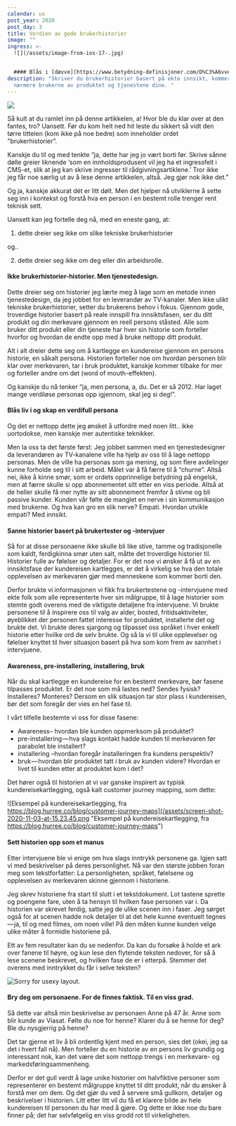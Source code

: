 ```yaml
---
calendar: ux
post_year: 2020
post_day: 3
title: Verdien av gode brukerhistorier
image: ""
ingress: >-
  ![](/assets/image-from-ios-17-.jpg)


  #### Blås i [dævve](https://www.betydning-definisjoner.com/D%C3%A6vve) personas. Blås heller liv i innsiktsarbeidet og lag historier du tror på selv. Det er da du kommer nærmere de faktiske folka som bruker produktene dine.
description: "Skriver du brukerhistorier basert på ekte innsikt, kommer du
  nærmere brukerne av produktet og tjenestene dine. "
---
```



![](/assets/image-from-ios-17-.jpg)



Så kult at du ramlet inn på denne artikkelen, a! Hvor ble du klar over at den fantes, tro? Uansett. Før du kom helt ned hit leste du sikkert så vidt den tørre tittelen (kom ikke på noe bedre) som inneholder ordet "brukerhistorier”. 

Kanskje du til og med tenkte “ja, dette har jeg jo vært borti før. Skrive sånne dølle greier liknende ‘som en innholdsprodusent vil jeg ha et ingressfelt i CMS-et, slik at jeg kan skrive ingresser til rådgivningsartiklene.’ Tror ikke jeg får noe særlig ut av å lese denne artikkelen, altså. Jeg gjør nok ikke det.”

Og ja, kanskje akkurat dét er litt dølt. Men det hjelper nå utviklerne å sette seg inn i kontekst og forstå hva en person i en bestemt rolle trenger rent teknisk sett. 

Uansett kan jeg fortelle deg nå, med en eneste gang, at:

1. dette dreier seg ikke om slike tekniske brukerhistorier

og..

2. dette dreier seg ikke om deg eller din arbeidsrolle. 

#### Ikke brukerhistorier-historier. Men tjenestedesign.

Dette dreier seg om historier jeg lærte meg å lage som en metode innen tjenestedesign, da jeg jobbet for en leverandør av TV-kanaler. Men ikke ulikt tekniske brukerhistorier, setter du brukerens behov i fokus. Gjennom gode, troverdige historier basert på reale innspill fra innsiktsfasen, ser du ditt produkt og din merkevare gjennom en reell persons ståsted. Alle som bruker ditt produkt eller din tjeneste har hver sin historie som forteller hvorfor og hvordan de endte opp med å bruke nettopp ditt produkt. 

Alt i alt dreier dette seg om å kartlegge en kundereise gjennom en persons historie, en såkalt persona. Historien forteller noe om hvordan personen blir klar over merkevaren, tar i bruk produktet, kanskje kommer tilbake for mer og forteller andre om det (word of mouth-effekten).

Og kanskje du nå tenker “ja, men persona, a, du. Det er så 2012. Har laget mange verdiløse personas opp igjennom, skal jeg si deg!”. 

#### Blås liv i og skap en verdifull persona

Og det er nettopp dette jeg ønsket å utfordre med noen litt.. ikke uortodokse, men kanskje mer autentiske teknikker. 

Men la oss ta det første først: Jeg jobbet sammen med en tjenestedesigner da leverandøren av TV-kanalene ville ha hjelp av oss til å lage nettopp personas. Men de ville ha personas som ga mening, og som flere avdelinger kunne forholde seg til i sitt arbeid. Målet var å få færre til å “churne”. Altså nei, ikke å kinne smør, som er ordets opprinnelige betydning på engelsk, men at færre skulle si opp abonnementet sitt etter en viss periode. Altså at de heller skulle få mer nytte av sitt abonnement fremfor å stivne og bli passive kunder. Kunden vår følte de manglet en nerve i sin kommunikasjon med brukerne. Og hva kan gro en slik nerve? Empati. Hvordan utvikle empati? Med innsikt. 

#### Sanne historier basert på brukertester og -intervjuer

Så for at disse personaene ikke skulle bli like stive, tamme og tradisjonelle som kaldt, ferdigkinna smør uten salt, måtte det troverdige historier til. Historier fulle av følelser og detaljer. For er det noe vi ønsker å få ut av en innsiktsfase der kundereisen kartlegges, er det å virkelig se hva den totale opplevelsen av merkevaren gjør med menneskene som kommer borti den.

Derfor brukte vi informasjonen vi fikk fra brukertestene og -intervjuene med ekte folk som alle representerte hver sin målgruppe, til å lage historier som stemte godt overens med de viktigste detaljene fra intervjuene. Vi brukte personene til å inspirere oss til valg av alder, bosted, fritidsaktiviteter, øyeblikket der personen fattet interesse for produktet, installerte det og brukte det. Vi brukte deres sjargong og tilpasset oss språket i hver enkelt historie etter hvilke ord de selv brukte. Og så la vi til ulike opplevelser og følelser knyttet til hver situasjon basert på hva som kom frem av sannhet i intervjuene. 

#### Awareness, pre-installering, installering, bruk 

Når du skal kartlegge en kundereise for en bestemt merkevare, bør fasene tilpasses produktet. Er det noe som må lastes ned? Sendes fysisk? Installeres? Monteres? Dersom en slik situasjon tar stor plass i kundereisen, bør det som foregår der vies en hel fase til. 

I vårt tilfelle bestemte vi oss for disse fasene: 

* Awareness– hvordan ble kunden oppmerksom på produktet?
* pre-installering — hva slags kontakt hadde kunden til merkevaren før parabolet ble installert?
* installering –hvordan foregår installeringen fra kundens perspektiv?
* bruk — hvordan blir produktet tatt i bruk av kunden videre? Hvordan er livet til kunden etter at produktet kom i det?

Det hører også til historien at vi var ganske inspirert av typisk kundereisekartlegging, også kalt customer journey mapping, som dette:

![Eksempel på kundereisekartlegging, fra https://blog.hurree.co/blog/customer-journey-maps](/assets/screen-shot-2020-11-03-at-15.23.45.png "Eksempel på kundereisekartlegging, fra https://blog.hurree.co/blog/customer-journey-maps")

#### Sett historien opp som et manus

Etter intervjuene ble vi enige om hva slags inntrykk personene ga. Igjen satt vi med beskrivelser på deres personlighet. Nå var den største jobben foran meg som tekstforfatter: La personligheten, språket, følelsene og opplevelsen av merkevaren skinne gjennom i historiene. 

Jeg skrev historiene fra start til slutt i et tekstdokument. Lot tastene sprette og poengene fare, uten å ta hensyn til hvilken fase personen var i. Da historien var skrevet ferdig, satte jeg de ulike scenen inn i faser. Jeg sørget også for at scenen hadde nok detaljer til at det hele kunne eventuelt tegnes — ja, til og med filmes, om noen ville! På den måten kunne kunden velge ulike måter å formidle historiene på. 

Ett av fem resultater kan du se nedenfor. Da kan du forsøke å holde et ark over fanene til høyre, og kun lese den flytende teksten nedover, for så å lese scenene beskrevet, og hvilken fase de er i etterpå. Stemmer det overens med inntrykket du får i selve teksten?

![Sorry for usexy layout.](/assets/screen-shot-2020-11-03-at-15.52.57.png)

#### Bry deg om personaene. For de finnes faktisk. Til en viss grad.

Så dette var altså min beskrivelse av personaen Anne på 47 år. Anne som blir kunde av Viasat. Følte du noe for henne? Klarer du å se henne for deg? Ble du nysgjerrig på henne? 

Det tar gjerne et liv å bli ordentlig kjent med en person, sies det (okei, jeg sa det i hvert fall nå). Men forteller du en historie av en persons liv grundig og interessant nok, kan det være det som nettopp trengs i en merkevare- og markedsføringsammenheng.

Derfor er det gull verdt å lage unike historier om halvfiktive personer som representerer en bestemt målgruppe knyttet til ditt produkt, når du ønsker å forstå mer om dem. Og det gjør du ved å servere små gullkorn, detaljer og beskrivelser i historien. Litt etter litt vil du få et klarere bilde av hele kundereisen til personen du har med å gjøre. Og dette er ikke noe du bare finner på; det har selvfølgelig en viss grodd rot til virkeligheten.
